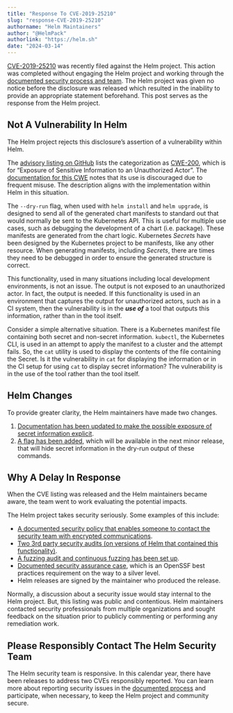 ```yaml
---
title: "Response To CVE-2019-25210"
slug: "response-CVE-2019-25210"
authorname: "Helm Maintainers"
author: "@HelmPack"
authorlink: "https://helm.sh"
date: "2024-03-14"
---
```


[CVE-2019-25210](https://nvd.nist.gov/vuln/detail/CVE-2019-25210) was recently filed against the Helm project. This action was completed without engaging the Helm project and working through the [documented security process and team](https://github.com/helm/community/blob/main/SECURITY.md). The Helm project was given no notice before the disclosure was released which resulted in the inability to provide an appropriate statement beforehand. This post serves as the response from the Helm project.

## Not A Vulnerability In Helm

The Helm project rejects this disclosure’s assertion of a vulnerability within Helm.

The [advisory listing on GitHub](https://github.com/advisories/GHSA-jw44-4f3j-q396) lists the categorization as [CWE-200](https://cwe.mitre.org/data/definitions/200.html), which is for “Exposure of Sensitive Information to an Unauthorized Actor”. The [documentation for this CWE](https://cwe.mitre.org/data/definitions/200.html) notes that its use is discouraged due to frequent misuse. The description aligns with the implementation within Helm in this situation.

The `--dry-run` flag, when used with `helm install` and `helm upgrade`, is designed to send all of the generated chart manifests to standard out that would normally be sent to the Kubernetes API. This is useful for multiple use cases, such as debugging the development of a chart (i.e. package). These manifests are generated from the chart logic. Kubernetes _Secrets_ have been designed by the Kubernetes project to be manifests, like any other resource. When generating manifests, including _Secrets_, there are times they need to be debugged in order to ensure the generated structure is correct.

This functionality, used in many situations including local development environments, is not an issue. The output is not exposed to an unauthorized actor. In fact, the output is needed. If this functionality is used in an environment that captures the output for unauthorized actors, such as in a CI system, then the vulnerability is in the **_use of_** a tool that outputs this information, rather than in the tool itself.

Consider a simple alternative situation. There is a Kubernetes manifest file containing both secret and non-secret information. `kubectl`, the Kubernetes CLI, is used in an attempt to apply the manifest to a cluster and the attempt fails. So, the `cat` utility is used to display the contents of the file containing the Secret. Is it the vulnerability in `cat` for displaying the information or in the CI setup for using `cat` to display secret information? The vulnerability is in the use of the tool rather than the tool itself.

## Helm Changes

To provide greater clarity, the Helm maintainers have made two changes.

1. [Documentation has been updated to make the possible exposure of secret information explicit](https://github.com/helm/helm/pull/12859).
2. [ A flag has been added](https://github.com/helm/helm/pull/12871), which will be available in the next minor release, that will hide secret information in the dry-run output of these commands.

## Why A Delay In Response

When the CVE listing was released and the Helm maintainers became aware, the team went to work evaluating the potential impacts.

The Helm project takes security seriously. Some examples of this include:

* [A documented security policy that enables someone to contact the security team with encrypted communications](https://github.com/helm/community/tree/main/security-audit).
* [Two 3rd party security audits (on versions of Helm that contained this functionality)](https://github.com/helm/community/tree/main/security-audit).
* [A fuzzing audit and continuous fuzzing has been set up](https://github.com/helm/community/tree/main/security-audit).
* [Documented security assurance case](https://github.com/helm/community/tree/main/security-assurance-case), which is an OpenSSF best practices requirement on the way to a silver level.
* Helm releases are signed by the maintainer who produced the release.

Normally, a discussion about a security issue would stay internal to the Helm project. But, this listing was public and contentious. Helm maintainers contacted security professionals from multiple organizations and sought feedback on the situation prior to publicly commenting or performing any remediation work.

## Please Responsibly Contact The Helm Security Team

The Helm security team is responsive. In this calendar year, there have been releases to address two CVEs responsibly reported. You can learn more about reporting security issues in the [documented process](https://github.com/helm/community/blob/main/SECURITY.md) and participate, when necessary, to keep the Helm project and community secure.
